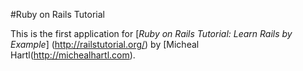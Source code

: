 #Ruby on Rails Tutorial

This is the first application for [*Ruby on Rails Tutorial: Learn Rails by Example*] (http://railstutorial.org/) by [Micheal Hartl(http://michealhartl.com).